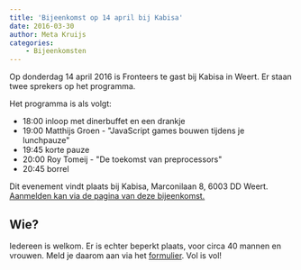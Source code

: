 ```yaml
---
title: 'Bijeenkomst op 14 april bij Kabisa'
date: 2016-03-30
author: Meta Kruijs
categories:
    - Bijeenkomsten
---
```


Op donderdag 14 april 2016 is Fronteers te gast bij Kabisa in Weert. Er staan twee sprekers op het programma.

Het programma is als volgt:

-   18:00 inloop met dinerbuffet en een drankje
-   19:00 Matthijs Groen - "JavaScript games bouwen tijdens je lunchpauze"
-   19:45 korte pauze
-   20:00 Roy Tomeij - "De toekomst van preprocessors"
-   20:45 borrel

Dit evenement vindt plaats bij Kabisa, Marconilaan 8, 6003 DD Weert. [Aanmelden kan via de pagina van deze bijeenkomst.](/bijeenkomsten/2016/kabisa)

## Wie?

Iedereen is welkom. Er is echter beperkt plaats, voor circa 40 mannen en vrouwen. Meld je daarom aan via het [formulier](/nl/activiteiten/2016/kabisa). Vol is vol!

